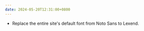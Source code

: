 ```yaml
---
date: 2024-05-20T12:31:00+0800
---
```


* Replace the entire site's default font from Noto Sans to Lexend.